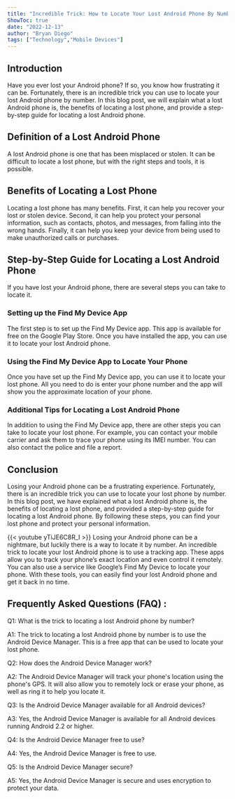 ```yaml
---
title: "Incredible Trick: How to Locate Your Lost Android Phone By Number!"
ShowToc: true 
date: "2022-12-13"
author: "Bryan Diego" 
tags: ["Technology","Mobile Devices"]
---
```

## Introduction 

Have you ever lost your Android phone? If so, you know how frustrating it can be. Fortunately, there is an incredible trick you can use to locate your lost Android phone by number. In this blog post, we will explain what a lost Android phone is, the benefits of locating a lost phone, and provide a step-by-step guide for locating a lost Android phone. 

## Definition of a Lost Android Phone 

A lost Android phone is one that has been misplaced or stolen. It can be difficult to locate a lost phone, but with the right steps and tools, it is possible. 

## Benefits of Locating a Lost Phone 

Locating a lost phone has many benefits. First, it can help you recover your lost or stolen device. Second, it can help you protect your personal information, such as contacts, photos, and messages, from falling into the wrong hands. Finally, it can help you keep your device from being used to make unauthorized calls or purchases. 

## Step-by-Step Guide for Locating a Lost Android Phone 

If you have lost your Android phone, there are several steps you can take to locate it. 

### Setting up the Find My Device App 

The first step is to set up the Find My Device app. This app is available for free on the Google Play Store. Once you have installed the app, you can use it to locate your lost Android phone. 

### Using the Find My Device App to Locate Your Phone 

Once you have set up the Find My Device app, you can use it to locate your lost phone. All you need to do is enter your phone number and the app will show you the approximate location of your phone. 

### Additional Tips for Locating a Lost Android Phone 

In addition to using the Find My Device app, there are other steps you can take to locate your lost phone. For example, you can contact your mobile carrier and ask them to trace your phone using its IMEI number. You can also contact the police and file a report. 

## Conclusion 

Losing your Android phone can be a frustrating experience. Fortunately, there is an incredible trick you can use to locate your lost phone by number. In this blog post, we have explained what a lost Android phone is, the benefits of locating a lost phone, and provided a step-by-step guide for locating a lost Android phone. By following these steps, you can find your lost phone and protect your personal information.

{{< youtube yTiJE6C8R_I >}} 
Losing your Android phone can be a nightmare, but luckily there is a way to locate it by number. An incredible trick to locate your lost Android phone is to use a tracking app. These apps allow you to track your phone’s exact location and even control it remotely. You can also use a service like Google’s Find My Device to locate your phone. With these tools, you can easily find your lost Android phone and get it back in no time.

## Frequently Asked Questions (FAQ) :
Q1: What is the trick to locating a lost Android phone by number?

A1: The trick to locating a lost Android phone by number is to use the Android Device Manager. This is a free app that can be used to locate your lost phone. 

Q2: How does the Android Device Manager work?

A2: The Android Device Manager will track your phone's location using the phone's GPS. It will also allow you to remotely lock or erase your phone, as well as ring it to help you locate it. 

Q3: Is the Android Device Manager available for all Android devices?

A3: Yes, the Android Device Manager is available for all Android devices running Android 2.2 or higher. 

Q4: Is the Android Device Manager free to use?

A4: Yes, the Android Device Manager is free to use. 

Q5: Is the Android Device Manager secure?

A5: Yes, the Android Device Manager is secure and uses encryption to protect your data.


